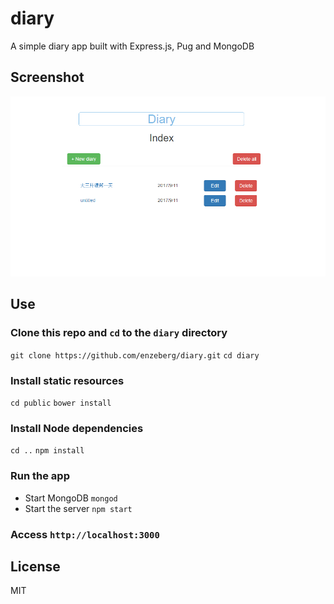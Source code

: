 # diary
A simple diary app built with Express.js, Pug and MongoDB

## Screenshot
<img src="./screenshots/diary_index.png">

## Use
### Clone this repo and `cd` to the `diary` directory
  `git clone https://github.com/enzeberg/diary.git`
  `cd diary`
### Install static resources
  `cd public`
  `bower install`
### Install Node dependencies
  `cd ..`
  `npm install`
### Run the app
- Start MongoDB
  `mongod`
- Start the server
  `npm start`
### Access `http://localhost:3000`

## License
MIT
